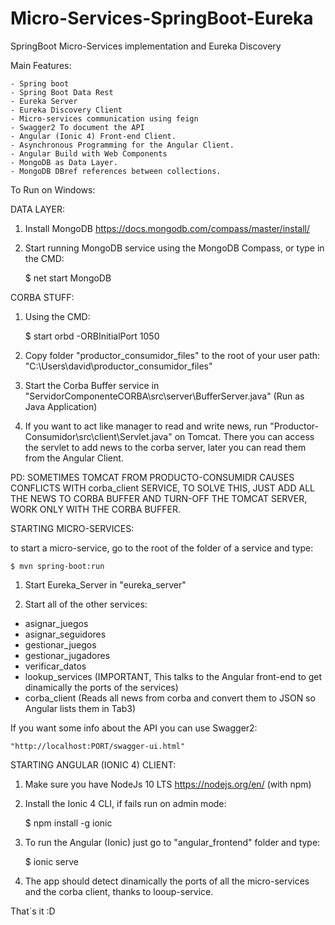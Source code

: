 # Micro-Services-SpringBoot-Eureka
SpringBoot Micro-Services implementation and Eureka Discovery

Main Features:

    - Spring boot
    - Spring Boot Data Rest
    - Eureka Server
    - Eureka Discovery Client
    - Micro-services communication using feign
    - Swagger2 To document the API
    - Angular (Ionic 4) Front-end Client.
    - Asynchronous Programming for the Angular Client.
    - Angular Build with Web Components
    - MongoDB as Data Layer.
    - MongoDB DBref references between collections.


To Run on Windows:

DATA LAYER:
 1) Install MongoDB
 https://docs.mongodb.com/compass/master/install/

 2) Start running MongoDB service using the MongoDB Compass, or type in the CMD:

     $ net start MongoDB



CORBA STUFF:
1) Using the CMD:

    $ start orbd -ORBInitialPort 1050

2) Copy folder "productor_consumidor_files" to the root of your user path: "C:\Users\david\productor_consumidor_files"

3) Start the Corba Buffer service in "ServidorComponenteCORBA\src\server\BufferServer.java" (Run as Java Application)

4) If you want to act like manager to read and write news, run "Productor-Consumidor\src\client\Servlet.java" on Tomcat. There you can access the servlet to add news to the corba server, later you can read them from the Angular Client.

PD: SOMETIMES TOMCAT FROM PRODUCTO-CONSUMIDR CAUSES CONFLICTS WITH corba_client SERVICE, TO SOLVE THIS, JUST ADD ALL THE NEWS TO CORBA BUFFER AND TURN-OFF THE TOMCAT SERVER, WORK ONLY WITH THE CORBA BUFFER.



STARTING MICRO-SERVICES:

to start a micro-service, go to the root of the folder  of a service and type:

    $ mvn spring-boot:run

1) Start Eureka_Server in "eureka_server"


2) Start all of the other services:

  - asignar_juegos
  - asignar_seguidores
  - gestionar_juegos
  - gestionar_jugadores
  - verificar_datos
  - lookup_services (IMPORTANT, This talks to the Angular front-end to get dinamically the ports of the services)
  - corba_client (Reads all news from corba and convert them to JSON so Angular lists them in Tab3)

  If you want some info about the API you can use Swagger2:

    "http://localhost:PORT/swagger-ui.html"


 STARTING ANGULAR (IONIC 4) CLIENT:

 1) Make sure you have NodeJs 10 LTS https://nodejs.org/en/ (with npm)

 2) Install the Ionic 4 CLI, if fails run on admin mode:

    $ npm install -g ionic

 3) To run the Angular (Ionic) just go to "angular_frontend" folder and type:

    $ ionic serve

 4) The app should detect dinamically the ports of all the micro-services and the corba client, thanks to looup-service.



 That´s it :D
